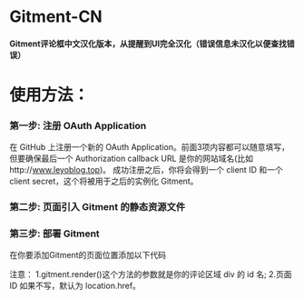 # Gitment-CN
#### Gitment评论框中文汉化版本，从提醒到UI完全汉化（错误信息未汉化以便查找错误）
# 使用方法：
### 第一步: 注册 OAuth Application
在 GitHub 上注册一个新的 OAuth Application。前面3项内容都可以随意填写，但要确保最后一个 Authorization callback URL 是你的网站域名(比如http://www.leyoblog.top)。
成功注册之后，你将会得到一个 client ID 和一个 client secret，这个将被用于之后的实例化 Gitment。

### 第二步: 页面引入 Gitment 的静态资源文件
<link rel="stylesheet" href="https://imsun.github.io/gitment/style/default.css">
<script src="https://imsun.github.io/gitment/dist/gitment.browser.js"></script>

### 第三步: 部署 Gitment
在你要添加Gitment的页面位置添加以下代码
<div id="container"></div>
<link rel="stylesheet" href="https://raw.githubusercontent.com/JimHans/gitment-CN/master/gitment.css">
<script src="https://raw.githubusercontent.com/JimHans/gitment-CN/master/gitment.js"></script>
<script>
var gitment = new Gitment({  
  id: '页面 ID', // 可选。默认为 location.href  
  owner: '你的 GitHub Name',              
  repo: '存储评论的 repo',                  
  oauth: {    
  client_id: '你的 client ID',            
  client_secret: '你的 client secret',  
  },})gitment.render('container')</script>

注意：
1.gitment.render()这个方法的参数就是你的评论区域 div 的 id 名;
2.页面 ID 如果不写，默认为 location.href。


